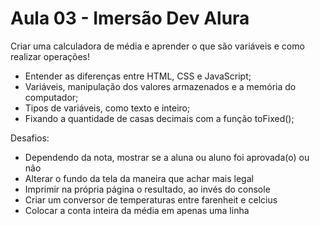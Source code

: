 # Aula 03 - Imersão Dev Alura

Criar uma calculadora de média e aprender o que são variáveis e como realizar operações!

- Entender as diferenças entre HTML, CSS e JavaScript;
- Variáveis, manipulação dos valores armazenados e a memória do computador;
- Tipos de variáveis, como texto e inteiro;
- Fixando a quantidade de casas decimais com a função toFixed();

Desafios:

- Dependendo da nota, mostrar se a aluna ou aluno foi aprovada(o) ou não
- Alterar o fundo da tela da maneira que achar mais legal
- Imprimir na própria página o resultado, ao invés do console
- Criar um conversor de temperaturas entre farenheit e celcius
- Colocar a conta inteira da média em apenas uma linha
